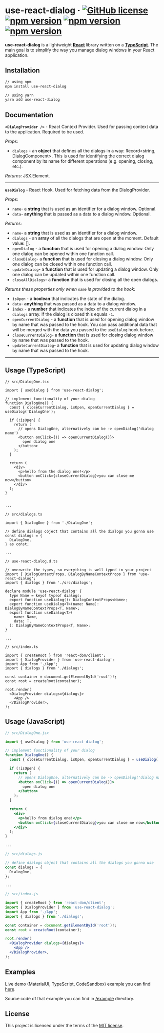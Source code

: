 # use-react-dialog &middot; [![GitHub license](https://img.shields.io/badge/license-MIT-blue.svg)](https://github.com/facebook/react/blob/master/LICENSE) [![npm version](https://img.shields.io/npm/v/use-react-dialog.svg?style=flat)](https://www.npmjs.com/package/use-react-dialog) [![npm version](https://img.shields.io/bundlephobia/min/use-react-dialog)](https://www.npmjs.com/package/use-react-dialog) [![npm version](https://img.shields.io/bundlephobia/minzip/use-react-dialog)](https://www.npmjs.com/package/use-react-dialog)

**use-react-dialog** is a lightweight [**React**](https://reactjs.org/) library written on a [**TypeScript**](https://www.typescriptlang.org/). The main goal is to simplify the way you manage dialog windows in your React application.

## Installation

```bash
// using npm
npm install use-react-dialog

// using yarn
yarn add use-react-dialog
```

## Documentation

**`<DialogProvider />`** - React Context Provider. Used for passing context data to the application. Required to be used.

_Props:_

- `dialogs` - an **object** that defines all the dialogs in a way: Record<string, DialogComponent>. This is used for identifying the correct dialog component by its name for different operations (e.g. opening, closing, etc.).

_Returns:_ JSX.Element.

---

**`useDialog`** - React Hook. Used for fetching data from the DialogProvider.

_Props:_

- `name`- a **string** that is used as an identifier for a dialog window. Optional.
- `data`- **anything** that is passed as a data to a dialog window. Optional.

_Returns:_

- `name`- a **string** that is used as an identifier for a dialog window.
- `dialogs` - an **array** of all the dialogs that are open at the moment. Default value: [].
- `openDialog` - a **function** that is used for opening a dialog window. Only one dialog can be opened within one function call.
- `closeDialog`- a **function** that is used for closing a dialog window. Only one dialog can be closed within one function call.
- `updateDialog`- a **function** that is used for updating a dialog window. Only one dialog can be updated within one function call.
- `closeAllDialogs`- a **function** that is used for closing all the open dialogs.

_Returns these properties only when `name` is provided to the hook:_

- `isOpen` - a **boolean** that indicates the state of the dialog.
- `data`- **anything** that was passed as a data to a dialog window.
- `index` - a **number** that indicates the index of the current dialog in a `dialogs` array. If the dialog is closed this equals `-1`.
- `openCurrentDialog` - a **function** that is used for opening dialog window by name that was passed to the hook. You can pass additional data that will be merged with the data you passed to the `useDialog` hook before.
- `closeCurrentDialog`- a **function** that is used for closing dialog window by name that was passed to the hook.
- `updateCurrentDialog`- a **function** that is used for updating dialog window by name that was passed to the hook.

---

## Usage (**TypeScript**)

```tsx
// src/DialogOne.tsx

import { useDialog } from 'use-react-dialog';

// implement functionality of your dialog
function DialogOne() {
  const { closeCurrentDialog, isOpen, openCurrentDialog } = useDialog('DialogOne');

  if (!isOpen) {
    return (
      // opens DialogOne, alternatively can be -> openDialog('dialog name')
      <button onClick={() => openCurrentDialog()}>
        open dialog one
      </button>
    );
  }

  return (
    <div>
      <p>hello from the dialog one!</p>
      <button onClick={closeCurrentDialog}>you can close me now</button>
    </div>
  );
}


...

// src/dialogs.ts

import { DialogOne } from './DialogOne';

// define dialogs object that contains all the dialogs you gonna use
const dialogs = {
  DialogOne,
} as const;

...

// use-react-dialog.d.ts

// overwrite the types, so everything is well-typed in your project
import { DialogContextProps, DialogByNameContextProps } from 'use-react-dialog';
import { dialogs } from './src/dialogs';

declare module 'use-react-dialog' {
  type Name = keyof typeof dialogs;
  export function useDialog(): DialogContextProps<Name>;
  export function useDialog<T>(name: Name): DialogByNameContextProps<T, Name>;
  export function useDialog<T>(
    name: Name,
    data: T,
  ): DialogByNameContextProps<T, Name>;
}

...

// src/index.ts

import { createRoot } from 'react-dom/client';
import { DialogProvider } from 'use-react-dialog';
import App from './App';
import { dialogs } from './dialogs';

const container = document.getElementById('root')!;
const root = createRoot(container);

root.render(
  <DialogProvider dialogs={dialogs}>
    <App />
  </DialogProvider>,
);

```

## Usage (**JavaScript**)

```jsx
// src/DialogOne.jsx

import { useDialog } from 'use-react-dialog';

// implement functionality of your dialog
function DialogOne() {
  const { closeCurrentDialog, isOpen, openCurrentDialog } = useDialog('DialogOne');

  if (!isOpen) {
    return (
      // opens DialogOne, alternatively can be -> openDialog('dialog name')
      <button onClick={() => openCurrentDialog()}>
        open dialog one
      </button>
    );
  }

  return (
    <div>
      <p>hello from dialog one!</p>
      <button onClick={closeCurrentDialog}>you can close me now</button>
    </div>
  );
}

...

// src/dialogs.js

// define dialogs object that contains all the dialogs you gonna use
const dialogs = {
  DialogOne,
};

...

// src/index.js

import { createRoot } from 'react-dom/client';
import { DialogProvider } from 'use-react-dialog';
import App from './App';
import { dialogs } from './dialogs';

const container = document.getElementById('root')!;
const root = createRoot(container);

root.render(
  <DialogProvider dialogs={dialogs}>
    <App />
  </DialogProvider>,
);

```

## Examples

Live demo (MaterialUI, TypeScript, CodeSandbox) example you can find [here](https://codesandbox.io/s/use-react-dialog-example-ts-12ljn8).

Source code of that example you can find in [/example](/example) directory.

## License

This project is licensed under the terms of the [MIT license](/LICENSE).
